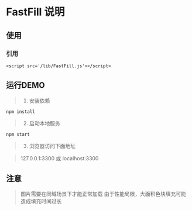 # FastFill 说明

## 使用

### 引用
```
<script src='/lib/FastFill.js'></script>
```

## 运行DEMO

> 1. 安装依赖
```
npm install
```

> 2. 启动本地服务
```
npm start
```

> 3. 浏览器访问下面地址

> 127.0.0.1:3300 或 localhost:3300

## 注意

> 图片需要在同域场景下才能正常加载
> 由于性能局限，大面积色块填充可能造成填充时间过长
